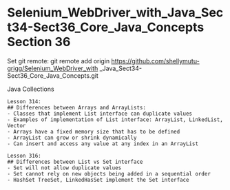# Selenium_WebDriver_with_Java_Sect34-Sect36_Core_Java_Concepts Section 36

Set git remote:
git remote add origin https://github.com/shellymutu-grigg/Selenium_WebDriver_with
_Java_Sect34-Sect36_Core_Java_Concepts.git
	
Java Collections

	Lesson 314:
	## Differences between Arrays and ArrayLists:
	- Classes that implement List interface can duplicate values
	- Examples of implementation of List interface: ArrayList, LinkedList, Vector
	- Arrays have a fixed memory size that has to be defined
	- ArrayList can grow or shrink dynamically
	- Can insert and access any value at any index in an ArrayList
	
	Lesson 316:
	## Differences between List vs Set interface
	- Set will not allow duplicate values
	- Set cannot rely on new objects being added in a sequential order
	- HashSet TreeSet, LinkedHasSet implement the Set interface